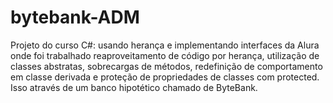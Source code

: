 # bytebank-ADM
Projeto do curso C#: usando herança e implementando interfaces da Alura onde foi trabalhado reaproveitamento de código por herança, utilização de classes abstratas, sobrecargas de métodos, redefinição de comportamento em classe derivada e proteção de propriedades de classes com protected. Isso através de um banco hipotético chamado de ByteBank.
